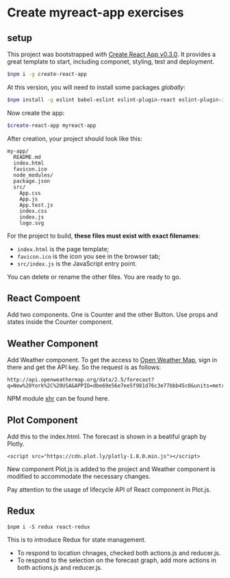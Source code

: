 # Create myreact-app exercises 

## setup
This project was bootstrapped with [Create React App v0.3.0](https://github.com/facebookincubator/create-react-app). It provides a great template to start, including componet, styling, test and deployment.

```bash
$npm i -g create-react-app
```

At this version, you will need to install some packages *globally*:

```bash
$npm install -g eslint babel-eslint eslint-plugin-react eslint-plugin-import eslint-plugin-jsx-a11y eslint-plugin-flowtype
```

Now create the app:

```bash
$create-react-app myreact-app
```

After creation, your project should look like this:

```
my-app/
  README.md
  index.html
  favicon.ico
  node_modules/
  package.json
  src/
    App.css
    App.js
    App.test.js
    index.css
    index.js
    logo.svg
```

For the project to build, **these files must exist with exact filenames**:

* `index.html` is the page template;
* `favicon.ico` is the icon you see in the browser tab;
* `src/index.js` is the JavaScript entry point.

You can delete or rename the other files. You are ready to go.

## React Compoent

Add two components. One is Counter and the other Button.
Use props and states inside the Counter component.

## Weather Component
Add Weather component.
To get the access to [Open Weather Map](http://openweathermap.org/API), sign in there and get the API key.
So the request is as follows:
```
http://api.openweathermap.org/data/2.5/forecast?
q=New%20York%2C%20USA&APPID=dbe69e56e7ee5f981d76c3e77bbb45c0&units=metric
```

NPM module [xhr](https://github.com/Raynos/xhr) can be found here.

## Plot Component
Add this to the index.html. The forecast is shown in a beatiful graph by Plotly.

```
<script src="https://cdn.plot.ly/plotly-1.8.0.min.js"></script>
```
New component Plot.js is added to the project and Weather component is modified to accommodate the necessary changes.

Pay attention to the usage of lifecycle API of React component in Plot.js.

## Redux
```
$npm i -S redux react-redux
```
This is to introduce Redux for state management. 
* To respond to location chnages, checked both actions.js and reducer.js.
* To respond to the selection on the forecast graph, add more actions in both actions.js and reducer.js.







